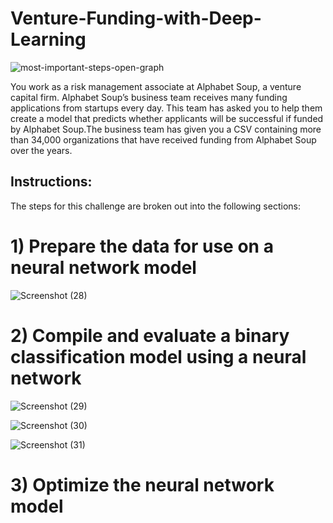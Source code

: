 # Venture-Funding-with-Deep-Learning

![most-important-steps-open-graph](https://github.com/shahp630/Venture-Funding-with-Deep-Learning/assets/133065460/824ea58a-b515-40e0-a027-9807b1fcd6e2)

You work as a risk management associate at Alphabet Soup, a venture capital firm. Alphabet Soup’s business team receives many funding applications from startups every day. This team has asked you to help them create a model that predicts whether applicants will be successful if funded by Alphabet Soup.The business team has given you a CSV containing more than 34,000 organizations that have received funding from Alphabet Soup over the years.

## Instructions:

The steps for this challenge are broken out into the following sections:

# 1) Prepare the data for use on a neural network model


![Screenshot (28)](https://github.com/shahp630/Venture-Funding-with-Deep-Learning/assets/133065460/d3f409a0-6f50-43e4-8f1e-8a710d8255c0)
  
# 2) Compile and evaluate a binary classification model using a neural network

![Screenshot (29)](https://github.com/shahp630/Venture-Funding-with-Deep-Learning/assets/133065460/3dc6b7d9-0ad9-4488-8ebd-b0ca3f7000f7)


![Screenshot (30)](https://github.com/shahp630/Venture-Funding-with-Deep-Learning/assets/133065460/40039bcf-4baf-46c0-8ad9-457b89fe9d3d)


![Screenshot (31)](https://github.com/shahp630/Venture-Funding-with-Deep-Learning/assets/133065460/b77f495e-ddfe-48c6-bf34-73acd7c7eadd) 

   
# 3) Optimize the neural network model
